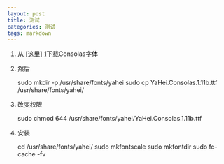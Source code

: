 ```yaml
---
layout: post
title: 测试
categories: 测试
tags: markdown
---
```


1. 从 [这里] [1]下载Consolas字体
   
	[1]: http://www.iplaysoft.com/consolas.html/

2. 然后

	sudo mkdir -p /usr/share/fonts/yahei
	sudo cp YaHei.Consolas.1.11b.ttf /usr/share/fonts/yahei/

3. 改变权限

	sudo chmod 644 /usr/share/fonts/yahei/YaHei.Consolas.1.11b.ttf

4. 安装

	cd /usr/share/fonts/yahei/
	sudo mkfontscale
	sudo mkfontdir
	sudo fc-cache -fv











